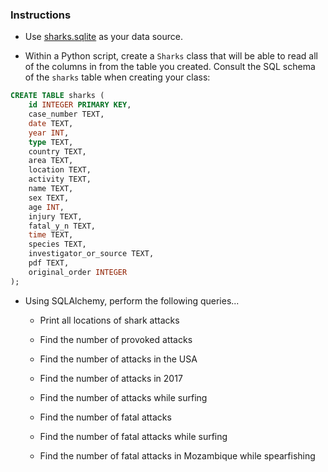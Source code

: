 ### Instructions 

* Use [sharks.sqlite](Resources/sharks.sqlite) as your data source.

* Within a Python script, create a `Sharks` class that will be able to read all of the columns in from the table you created. Consult the SQL schema of the `sharks` table when creating your class:

```sql
CREATE TABLE sharks (
    id INTEGER PRIMARY KEY,
    case_number TEXT,
    date TEXT,
    year INT,
    type TEXT,
    country TEXT,
    area TEXT,
    location TEXT,
    activity TEXT,
    name TEXT,
    sex TEXT,
    age INT,
    injury TEXT,
    fatal_y_n TEXT,
    time TEXT,
    species TEXT,
    investigator_or_source TEXT,
    pdf TEXT,
    original_order INTEGER
);
```

* Using SQLAlchemy, perform the following queries...

  - Print all locations of shark attacks

  - Find the number of provoked attacks

  - Find the number of attacks in the USA

  - Find the number of attacks in 2017

  - Find the number of attacks while surfing

  - Find the number of fatal attacks

  - Find the number of fatal attacks while surfing

  - Find the number of fatal attacks in Mozambique while spearfishing
